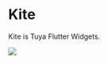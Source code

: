 # Kite

Kite is Tuya Flutter Widgets.

![](https://registry.code.tuya-inc.top/TuyaKA_Flutter/Kite/raw/9edea4e681bbc2a30f4f1f925eef582279aa6a4a/logo.png)


